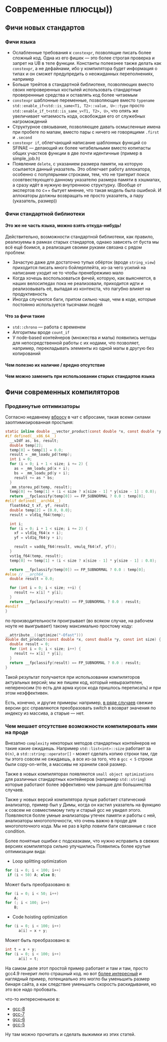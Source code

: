 # Современные плюсцы))
## Фичи новых стандартов
### Фичи языка
- Ослабленные требования к `constexpr`, позволящие писать более сложный код. Одна из его фишек — это более строгая проверка и запрет на UB в теле функции. Константы полеезнее также делать как `constexpr`, а не дефайнами, ибо у компилятора будет  информация о типах и он сможет предупредить о неожиданных переполнениях, например
- Больше трейтов в стандартной библиотеке, позволяющих вместо своих непроверенных костылей использовать стандартные провереннные средства и оставлять код более читаемым
- `constexpr` шаблонные переменные, позволяющие вместо `typename std::enable_if<std::is_same<T1, T2>::value, U>::type` просто `std::enable_if_t<std::is_same_v<T1, T2>, U>`, что опять же увеличивает читаемость кода, освобождая его от служебных нагромождений
- Структурное связывание, позволяющее давать осмысленные имена при пробеге по мапам, вместо пары с ничего не говорящими `.first` и `.second`
- `constexpr if`, облегчающий написание шаблонных функций со SFINAE — делающий их более читабельными вместо копипасты общих участков функции в две почти идентичные (пример в simple_job.h)
- Появление `delete`, с указанием размера памяти, на которую ссылается данный указатель. Это облегчает работу аллокатора, особенно с популярынми строками, тем, что не тригерит поиск соовтвествующего данному указателю размера памяти в хэшмапах, а сразу идёт в нужную внутреннюю структурку. (Вообще от экспертов по с++ бытует мнение, что такая модель была ошибкой. И аллокаторы должны возвращать не просто указатеть, а пару (указатель, размер))

### Фичи стандартной библиотеки
#### Это же не часть языка, можно взять откуда-нибудь!
Действительно, возможности стандартной библиотеки, как правило, реализуемы в рамках старых стандартов,
однако зависеть от буста мы всё ещё боимся, а реализация своими руками связана с рядом проблем:
- Зачастую даже для достаточно тупых обёрток (вроде `string_view`) приходится писать много бойлерплейта,
из-за чего усилий на написание уходит не то чтобы пренебрежимо мало
- Когда хочешь воспользоваться фичей, которую, как выясняется, в наших велосипедах пока не реализовали,
приходится идти и реализовывать её, выпадая из контекста, что пагубно влияет на продуктивность
- Иногда случаются баги, притом сильно чаще, чем в коде, которые постоянно используется тысячами людей
#### Что за фичи такие
- `std::chrono` — работа с временем
- Алгоритмы вроде `count_if`
- У node-based контейнеров (множества и мапы) появились методы для непосредственной работы с их нодами,
что позволяет, например, перекладывать элементы из одной мапы в другую без копирований
#### Чем полезно их наличие / вредно отсутствие
#### Чем можно заменить при использовании старых стандартов языка
## Фичи современных компиляторов
### Продвинутые оптимизаторы
Согласно недавнему [вбросу](https://pastebin.mvk.com/JcXho1wlVw8wLEx9LAkGbJK1fuj6gaScOMNG4nzTToGL05vlpDPi4TiDZFMjDgqRAYPhhcIqWqrDDkrN.hs) в чат с вбросами, такая всеми силами заоптимизированная простыня:
```c
static inline double __vector_product(const double *x, const double *y, const int size) {
#if defined(__x86_64__)
  __v2df as, bs, result;
  double temp[2];
  temp[0] = temp[1] = 0.0;
  result = _mm_loadu_pd(temp);
  int i = 0;
  for (i = 0; i + 1 < size; i += 2) {
    as = _mm_loadu_pd(x + i);
    bs = _mm_loadu_pd(y + i);
    result += as * bs;
  }
  _mm_storeu_pd(temp, result);
  temp[0] += temp[1] + (i < size ? x[size - 1] * y[size - 1] : 0.0);
  return __fpclassify(temp[0]) == FP_SUBNORMAL ? 0.0 : temp[0];
#elif defined(__arch64__)
  float64x2_t xf, yf, result;
  double temp[2] = {0.0, 0.0};
  result = vld1q_f64(temp);

  int i;
  for (i = 0; i + 1 < size; i += 2) {
    xf = vld1q_f64(x + i);
    yf = vld1q_f64(y + i);

    result = vaddq_f64(result, vmulq_f64(xf, yf));
  }
  vst1q_f64(temp, result);
  temp[0] += temp[1] + (i < size ? x[size - 1] * y[size - 1] : 0.0);

  return __fpclassify(temp[0]) == FP_SUBNORMAL ? 0.0 : temp[0];
#else // __arch64__
  double result = 0.0;

  for (int i = 0; i < size; ++i) {
    result += x[i] * y[i];
  }
  return __fpclassify(result) == FP_SUBNORMAL ? 0.0 : result;
#endif
}
```
по производительности проигрывает (во всяком случае, на рабочем ноуте не выигрывает) такому максимально простому коду:
```c
__attribute__((optimize("-Ofast")))
double dot_product(const double *x, const double *y, const int size) {
  double result = 0;
  for (int i = 0; i < size; i++) {
    result += x[i] * y[i];
  }
  return __fpclassify(result) == FP_SUBNORMAL ? 0.0 : result;
}
```
Такой результат получается при использовании компиляторов актуальных версий; мы же пишем код, который невыразителен, непереносим (то есть для арма кусок кода пришлось переписать) и при этом неэффективен.

Есть, конечно, и другие примеры: например, [в ряде случаев](https://godbolt.org/z/G-I6_2) свежие версии gcc
справляются преобразовать switch в возврат значения по индексу из массива, а старые — нет.
### Чем мешает отсутствие возможности компилировать ими на проде

Внезапно `complexity` некоторых методов стандартных контейнеров не такие какие ожидаешь.
Например `std::list<int>::size` работает за `O(n)`, а `std::string::operator[]` - 
может сделать копию строки там, где ты этого совсем не ожидаешь, а все из-за того,
что в `gcc < 5` строки были copy-on-write, а массивы не хранили свой размер.

Также в новых компиляторах появляются `small object optimizations` для различных стандартных
контейнеров (например `std::string`) которые работают более эффективно чем раньше для большинства
случаев.

Также у новых версий компилятора лучше работает статический анализатор, пример был
у Димы, когда он кастил указатель на функцию к совсем не совместимому типу и старый
gcc не увидел этого. Появляются болле умные анализаторы утечек памяти и работы с ней,
анализаторы многопоточности, что очень важно в проде для многопоточного кода. Мы не раз в
kphp ловили баги связанные с race condition. 

Более понятные ошибки с подсказками, что нужно исправить в свежих версиях компилятора сильно улучшились
Появились более крутые оптимизации вида:
- Loop splitting optimization
```c++
for (i = 0; i < 100; i++)
 if (i < 50) A; else B;
```
Может быть преобразовано в:
```c++
for (i = 0; i < 50; i++)
    A; 
for (; i < 100; i++) 
    B;
```

- Code hoisting optimization
```c++
for (i = 0; i < 100; i++)
      a[i] = x + y;
```
Может быть преобразовано в:
```c++
int t = x + y;
for (i = 0; i < 100; i++)
      a[i] = t;
```
На самом деле этот простой пример работает и там и там, просто gcc4.9 генерит люто страшный код.
но вот [более интересный](https://godbolt.org/z/H2-lEb) и наглядный пример, потенциально это могло бы уменьшить размер
бинаря сайта, а как следствие уменьшить скорость раскидывания, но это все надо пробовать.


что-то интересненькое в:
- [gcc-8](https://clearlinux.org/blogs/gnu-compiler-collection-8-gcc-8-transitioning-new-compiler)
- [gcc-7](https://clearlinux.org/blogs/gcc-7-importance-cutting-edge-compiler)
- [gcc-6](https://www.gnu.org/software/gcc/gcc-6/changes.html)
- [gcc-5](https://www.gnu.org/software/gcc/gcc-5/changes.html)

Ну там можно прочитать и сделать выжимки из этих статей.
